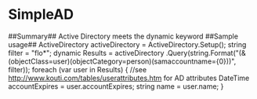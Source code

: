 SimpleAD
========
##Summary##
Active Directory meets the dynamic keyword
##Sample usage##
			ActiveDirectory activeDirectory = ActiveDirectory.Setup();
            string filter = "flo*";
            dynamic Results = activeDirectory
            	.Query(string.Format("(&(objectClass=user)(objectCategory=person)(samaccountname={0}))", filter));
            foreach (var user in Results)
            {
            	//see http://www.kouti.com/tables/userattributes.htm for AD attributes
                DateTime accountExpires = user.accountExpires;
                string name = user.name;
            }
